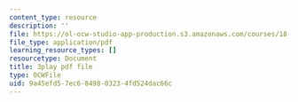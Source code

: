 ```yaml
---
content_type: resource
description: ''
file: https://ol-ocw-studio-app-production.s3.amazonaws.com/courses/18-06sc-linear-algebra-fall-2011/9a45efd57ec6849803234fd524dac66c_7UJ4CFRGd-U.pdf
file_type: application/pdf
learning_resource_types: []
resourcetype: Document
title: 3play pdf file
type: OCWFile
uid: 9a45efd5-7ec6-8498-0323-4fd524dac66c
---
```

